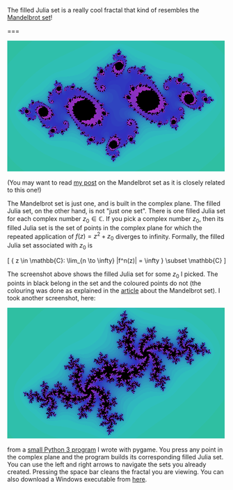 The filled Julia set is a really cool fractal that kind of resembles the [Mandelbrot set](https://mathspp.com/blog/mandelbrot)!

===

![A screenshot of a filled Julia set done in Python](juliaset2.png)

(You may want to read [my post](https://mathspp.com/blog/mandelbrot) on the Mandelbrot set as it is closely related to this one!)

The Mandelbrot set is just one, and is built in the complex plane. The filled Julia set, on the other hand, is not "just one set". There is one filled Julia set for each complex number $z_0 \in \mathbb{C}$. If you pick a complex number $z_0$, then its filled Julia set is the set of points in the complex plane for which the repeated application of $f(z) = z^2 + z_0$ diverges to infinity. Formally, the filled Julia set associated with $z_0$ is

\[
    \{ z \in \mathbb{C}: \lim_{n \to \infty} |f^n(z)| = \infty \} \subset \mathbb{C}
\]

The screenshot above shows the filled Julia set for some $z_0$ I picked. The points in black belong in the set and the coloured points do not (the colouring was done as explained in the [article](https://mathspp.com/blog/mandelbrot) about the Mandelbrot set). I took another screenshot, here:

![A different filled Julia set done in Python](juliaset.png)

from a [small Python 3 program](https://github.com/rodrigogiraoserrao/fractals/blob/master/juliaSet.py) I wrote with pygame. You press any point in the complex plane and the program builds its corresponding filled Julia set. You can use the left and right arrows to navigate the sets you already created. Pressing the space bar cleans the fractal you are viewing. You can also download a Windows executable from [here](https://github.com/rodrigogiraoserrao/fractals/blob/master/juliaSet.rar).
